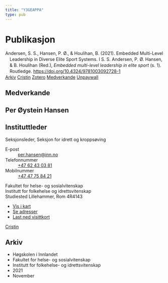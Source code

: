 ```yaml
---
title: "Y3GEAPPA"
type: pub
---
```

<h1>Publikasjon</h1>
<article id="csl-bib-container-Y3GEAPPA" class="csl-bib-container">
  <div class="csl-bib-body" style="line-height: 1.35; padding-left: 1em; text-indent:-1em;">
  <div class="csl-entry">Andersen, S. S., Hansen, P. &#xD8;., &amp; Houlihan, B. (2021). Embedded Multi-Level Leadership in Diverse Elite Sport Systems. I S. S. Andersen, P. &#xD8;. Hansen, &amp; B. Houlihan (Red.), <i>Embedded multi-level leadership in elite sport</i> (s. 1). Routledge. <a href="https://doi.org/10.4324/9781003092728-1">https://doi.org/10.4324/9781003092728-1</a></div>
</div>
  <div class="csl-bib-buttons">
    <a href="#taxonomy-article-Y3GEAPPA" class="csl-bib-button">Arkiv</a>
    <a href="https://app.cristin.no/results/show.jsf?id=1953074" alt="Cristin URL" class="csl-bib-button">Cristin</a>
    <a href="http://zotero.org/groups/5402882/items/Y3GEAPPA" alt="Zotero URL" class="csl-bib-button">Zotero</a>
    <a href="#contributors-article-Y3GEAPPA" class="csl-bib-button">Medverkande</a>
    <a href="https://doi.org/10.4324/9781003092728-1" class="csl-bib-button">Unpaywall</a>
  </div>
  <div id="csl-bib-meta-container-Y3GEAPPA"></div>
</article>
<div id="csl-bib-meta-Y3GEAPPA" class="csl-bib-meta">
  <article id="contributors-article-Y3GEAPPA" class="contributors-article">
    <h1>Medverkande</h1>
    <div class="personas"> <div class="vrtx-hinn-person-card"> <div class="photo"> <i class="lar la-user-circle missing-person"></i> </div> <div class="info"> <hgroup><h1>Per Øystein Hansen</h1> <h2>Instituttleder</h2> <p>Seksjonsleder, Seksjon for idrett og kroppsøving</p> </hgroup><dl> <dt>E-post</dt> <dd> <a href="mailto:per.hansen@inn.no">per.hansen@inn.no</a> </dd> <dt>Telefonnummer</dt> <dd><a href="tel:+4762430381"> +47 62 43 03 81 </a></dd> <dt>Mobilnummer</dt> <dd><a href="tel:+4747758421"> +47 47 75 84 21 </a></dd> </dl> <p> Fakultet for helse- og sosialvitenskap<br> Institutt for folkehelse og idrettsvitenskap<br> Studiested Lillehammer, Rom 4R4143 </p> <ul class="vrtx-hinn-links"> <li><a href="https://www.google.com/maps?q=60.88156,11.53723">Vis i kart</a></li> <li><a href="https://www.inn.no/finn-en-ansatt/per-hansen.html#vrtx-hinn-addresses">Se adresser</a></li> <li><a href="https://www.inn.no/finn-en-ansatt/per-hansen.html?vrtx=vcf">Last ned visittkort</a></li> </ul> </div> </div> <a href="https://app.cristin.no/persons/show.jsf?id=328611" alt="Cristin URL" class="personas-cristin">Cristin</a> </div>
  </article>
  <article id="taxonomy-article-Y3GEAPPA" class="taxonomy-article">
    <h1>Arkiv</h1>
    <ul>
      <li>Høgskolen i Innlandet</li>
      <li>Fakultet for helse- og sosialvitenskap</li>
      <li>Institutt for folkehelse- og idrettsvitenskap</li>
      <li>2021</li>
      <li>November</li>
    </ul>
  </article>
</div>
